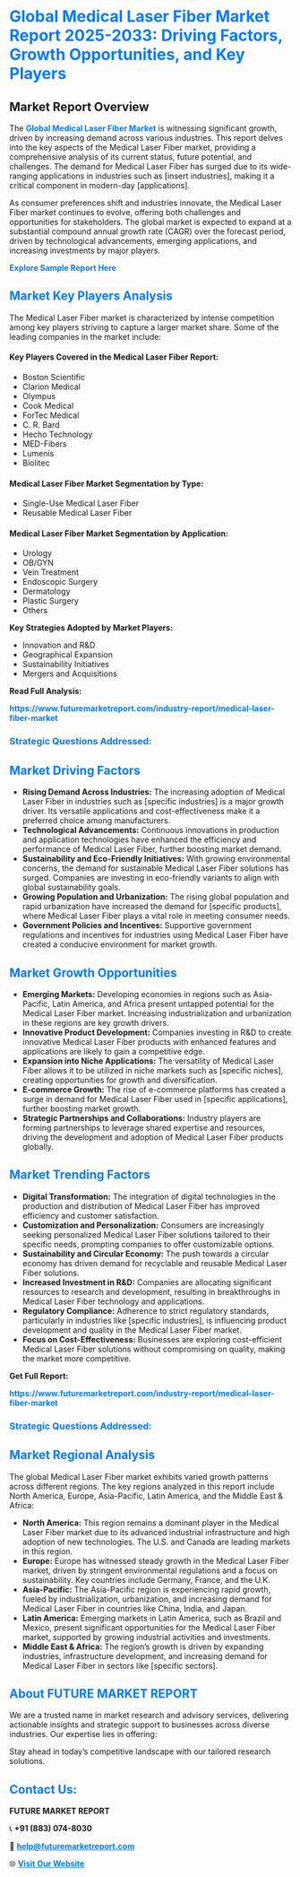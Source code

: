 <h1 style="color: #007BFF;">Global Medical Laser Fiber Market Report 2025-2033: Driving Factors, Growth Opportunities, and Key Players</h1>

<section id="overview">
<h2>Market Report Overview</h2>
<p>The <a href="https://www.futuremarketreport.com/industry-report/medical-laser-fiber-market" style="color: #007BFF; text-decoration: none;"><strong>Global Medical Laser Fiber Market</strong></a> is witnessing significant growth, driven by increasing demand across various industries. This report delves into the key aspects of the Medical Laser Fiber market, providing a comprehensive analysis of its current status, future potential, and challenges. The demand for Medical Laser Fiber has surged due to its wide-ranging applications in industries such as [insert industries], making it a critical component in modern-day [applications].</p>
<p>As consumer preferences shift and industries innovate, the Medical Laser Fiber market continues to evolve, offering both challenges and opportunities for stakeholders. The global market is expected to expand at a substantial compound annual growth rate (CAGR) over the forecast period, driven by technological advancements, emerging applications, and increasing investments by major players.</p>
</section>

<section id="overview">
<p><a href="https://www.futuremarketreport.com/request-sample/reportId=79993" style="color: #007BFF; text-decoration: none;"><strong>Explore Sample Report Here</strong></a></p>
</section>

<section id="key-players">
<h2 style="color: #007BFF;">Market Key Players Analysis</h2>
<p>The Medical Laser Fiber market is characterized by intense competition among key players striving to capture a larger market share. Some of the leading companies in the market include:</p>
<h4>Key Players Covered in the Medical Laser Fiber Report:</h4>
<ul><li>Boston Scientific</li><li>Clarion Medical</li><li>Olympus</li><li>Cook Medical</li><li>ForTec Medical</li><li>C. R. Bard</li><li>Hecho Technology</li><li>MED-Fibers</li><li>Lumenis</li><li>Biolitec</li></ul>
<h4>Medical Laser Fiber Market Segmentation by Type:</h4>
<ul><li>Single-Use Medical Laser Fiber</li><li>Reusable Medical Laser Fiber</li></ul>

<h4>Medical Laser Fiber Market Segmentation by Application:</h4>
<ul><li>Urology</li><li>OB/GYN</li><li>Vein Treatment</li><li>Endoscopic Surgery</li><li>Dermatology</li><li>Plastic Surgery</li><li>Others</li></ul>
<p><strong>Key Strategies Adopted by Market Players:</strong></p>
<ul>
<li>Innovation and R&D</li>
<li>Geographical Expansion</li>
<li>Sustainability Initiatives</li>
<li>Mergers and Acquisitions</li>
</ul>
</section>

<section>
<p><strong>Read Full Analysis: </strong></p><a href="https://www.futuremarketreport.com/industry-report/medical-laser-fiber-market" style="color: #007BFF; text-decoration: none;"><strong>https://www.futuremarketreport.com/industry-report/medical-laser-fiber-market</strong></a>
<h3 style="color: #007BFF;">Strategic Questions Addressed:</h3>
</section>

<section id="driving-factors">
<h2 style="color: #007BFF;">Market Driving Factors</h2>
<ul>
<li><strong>Rising Demand Across Industries:</strong> The increasing adoption of Medical Laser Fiber in industries such as [specific industries] is a major growth driver. Its versatile applications and cost-effectiveness make it a preferred choice among manufacturers.</li>
<li><strong>Technological Advancements:</strong> Continuous innovations in production and application technologies have enhanced the efficiency and performance of Medical Laser Fiber, further boosting market demand.</li>
<li><strong>Sustainability and Eco-Friendly Initiatives:</strong> With growing environmental concerns, the demand for sustainable Medical Laser Fiber solutions has surged. Companies are investing in eco-friendly variants to align with global sustainability goals.</li>
<li><strong>Growing Population and Urbanization:</strong> The rising global population and rapid urbanization have increased the demand for [specific products], where Medical Laser Fiber plays a vital role in meeting consumer needs.</li>
<li><strong>Government Policies and Incentives:</strong> Supportive government regulations and incentives for industries using Medical Laser Fiber have created a conducive environment for market growth.</li>
</ul>
</section>

<section id="growth-opportunities">
<h2 style="color: #007BFF;">Market Growth Opportunities</h2>
<ul>
<li><strong>Emerging Markets:</strong> Developing economies in regions such as Asia-Pacific, Latin America, and Africa present untapped potential for the Medical Laser Fiber market. Increasing industrialization and urbanization in these regions are key growth drivers.</li>
<li><strong>Innovative Product Development:</strong> Companies investing in R&D to create innovative Medical Laser Fiber products with enhanced features and applications are likely to gain a competitive edge.</li>
<li><strong>Expansion into Niche Applications:</strong> The versatility of Medical Laser Fiber allows it to be utilized in niche markets such as [specific niches], creating opportunities for growth and diversification.</li>
<li><strong>E-commerce Growth:</strong> The rise of e-commerce platforms has created a surge in demand for Medical Laser Fiber used in [specific applications], further boosting market growth.</li>
<li><strong>Strategic Partnerships and Collaborations:</strong> Industry players are forming partnerships to leverage shared expertise and resources, driving the development and adoption of Medical Laser Fiber products globally.</li>
</ul>
</section>

<section id="trending-factors">
<h2 style="color: #007BFF;">Market Trending Factors</h2>
<ul>
<li><strong>Digital Transformation:</strong> The integration of digital technologies in the production and distribution of Medical Laser Fiber has improved efficiency and customer satisfaction.</li>
<li><strong>Customization and Personalization:</strong> Consumers are increasingly seeking personalized Medical Laser Fiber solutions tailored to their specific needs, prompting companies to offer customizable options.</li>
<li><strong>Sustainability and Circular Economy:</strong> The push towards a circular economy has driven demand for recyclable and reusable Medical Laser Fiber solutions.</li>
<li><strong>Increased Investment in R&D:</strong> Companies are allocating significant resources to research and development, resulting in breakthroughs in Medical Laser Fiber technology and applications.</li>
<li><strong>Regulatory Compliance:</strong> Adherence to strict regulatory standards, particularly in industries like [specific industries], is influencing product development and quality in the Medical Laser Fiber market.</li>
<li><strong>Focus on Cost-Effectiveness:</strong> Businesses are exploring cost-efficient Medical Laser Fiber solutions without compromising on quality, making the market more competitive.</li>
</ul>
</section>

<section>
<p><strong>Get Full Report: </strong></p><a href="https://www.futuremarketreport.com/industry-report/medical-laser-fiber-market" style="color: #007BFF; text-decoration: none;"><strong>https://www.futuremarketreport.com/industry-report/medical-laser-fiber-market</strong></a>
<h3 style="color: #007BFF;">Strategic Questions Addressed:</h3>
</section>


<section id="regional-analysis">
<h2 style="color: #007BFF;">Market Regional Analysis</h2>
<p>The global Medical Laser Fiber market exhibits varied growth patterns across different regions. The key regions analyzed in this report include North America, Europe, Asia-Pacific, Latin America, and the Middle East & Africa:</p>
<ul>
<li><strong>North America:</strong> This region remains a dominant player in the Medical Laser Fiber market due to its advanced industrial infrastructure and high adoption of new technologies. The U.S. and Canada are leading markets in this region.</li>
<li><strong>Europe:</strong> Europe has witnessed steady growth in the Medical Laser Fiber market, driven by stringent environmental regulations and a focus on sustainability. Key countries include Germany, France, and the U.K.</li>
<li><strong>Asia-Pacific:</strong> The Asia-Pacific region is experiencing rapid growth, fueled by industrialization, urbanization, and increasing demand for Medical Laser Fiber in countries like China, India, and Japan.</li>
<li><strong>Latin America:</strong> Emerging markets in Latin America, such as Brazil and Mexico, present significant opportunities for the Medical Laser Fiber market, supported by growing industrial activities and investments.</li>
<li><strong>Middle East & Africa:</strong> The region’s growth is driven by expanding industries, infrastructure development, and increasing demand for Medical Laser Fiber in sectors like [specific sectors].</li>
</ul>
</section>

<footer>
<h2 style="color: #007BFF;">About FUTURE MARKET REPORT</h2>
<p>We are a trusted name in market research and advisory services, delivering actionable insights and strategic support to businesses across diverse industries. Our expertise lies in offering:</p>

<p>Stay ahead in today’s competitive landscape with our tailored research solutions.</p>

<h2 style="color: #007BFF;">Contact Us:</h2>
<p><strong>FUTURE MARKET REPORT</strong></p>
<p>📞 <strong>+91 (883) 074-8030</strong></p>
<p>📧 <strong><a href="mailto:help@futuremarketreport.com" style="color: #007BFF;">help@futuremarketreport.com</a></strong></p>
<p>🌐 <strong><a href="https://www.futuremarketreport.com/" style="color: #007BFF;">Visit Our Website</a></strong></p>
</footer>